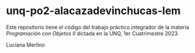 # unq-po2-alacazadevinchucas-lem
Este repositorio tiene el código del trabajo práctico integrador de la materia *Programación con Objetos II* dictada en la UNQ, 1er Cuatrimestre 2023.

Luciana Merlino